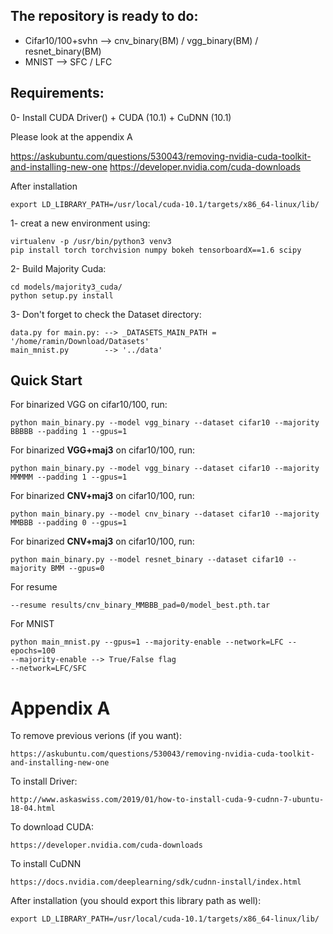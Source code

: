 
## The repository is ready to do:
* Cifar10/100+svhn --> cnv_binary(BM) / vgg_binary(BM) / resnet_binary(BM)
* MNIST --> SFC / LFC


## Requirements:
0- Install CUDA Driver() + CUDA (10.1) + CuDNN (10.1)

Please look at the appendix A

https://askubuntu.com/questions/530043/removing-nvidia-cuda-toolkit-and-installing-new-one
https://developer.nvidia.com/cuda-downloads

After installation
```
export LD_LIBRARY_PATH=/usr/local/cuda-10.1/targets/x86_64-linux/lib/
``` 


1- creat a new environment using:
```
virtualenv -p /usr/bin/python3 venv3
pip install torch torchvision numpy bokeh tensorboardX==1.6 scipy
```
2- Build Majority Cuda:
```
cd models/majority3_cuda/
python setup.py install
```
3- Don't forget to check the Dataset directory:
```
data.py for main.py: --> _DATASETS_MAIN_PATH = '/home/ramin/Download/Datasets'
main_mnist.py        --> '../data'
```

## Quick Start
For binarized VGG on cifar10/100, run:
```
python main_binary.py --model vgg_binary --dataset cifar10 --majority BBBBB --padding 1 --gpus=1
```

For binarized **VGG+maj3** on cifar10/100, run:
```
python main_binary.py --model vgg_binary --dataset cifar10 --majority MMMMM --padding 1 --gpus=1
```

For binarized **CNV+maj3** on cifar10/100, run:
```
python main_binary.py --model cnv_binary --dataset cifar10 --majority MMBBB --padding 0 --gpus=1
```

For binarized **CNV+maj3** on cifar10/100, run:
```
python main_binary.py --model resnet_binary --dataset cifar10 --majority BMM --gpus=0 

```

For resume
```
--resume results/cnv_binary_MMBBB_pad=0/model_best.pth.tar 
```

For MNIST
```
python main_mnist.py --gpus=1 --majority-enable --network=LFC --epochs=100
--majority-enable --> True/False flag
--network=LFC/SFC
```


# Appendix A

To remove previous verions (if you want):

	https://askubuntu.com/questions/530043/removing-nvidia-cuda-toolkit-and-installing-new-one

To install Driver:

	http://www.askaswiss.com/2019/01/how-to-install-cuda-9-cudnn-7-ubuntu-18-04.html


To download CUDA:
	
	https://developer.nvidia.com/cuda-downloads

To install CuDNN

	https://docs.nvidia.com/deeplearning/sdk/cudnn-install/index.html

After installation (you should export this library path as well):

	export LD_LIBRARY_PATH=/usr/local/cuda-10.1/targets/x86_64-linux/lib/








